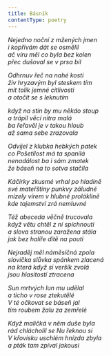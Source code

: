```yaml
---
title: Básník
contentType: poetry
---
```


<section>

_Nejedno noční z mžených jmen  
i kopřivám dát se osmělil  
ač víru měl co byla bez kolen  
přec dušoval se v prsa bil_

</section>

<section>

_Odhrnuv řeč na nahé kosti  
živ hryzavým byl steskem tím  
mít tolik jemné citlivosti  
a otočit se s leknutím_

</section>

<section>

_když na stín by mu někdo stoup  
a trápil věcí nitra malá  
ba řeřavěl je v takou hloub  
až sama sebe zrazovala_

</section>

<section>

_Odvíjel z klubka hebkých patek  
co Pošetilost má ta spanilá  
nenadálost ba i sám zmatek  
že báseň na to sotva stačila_

</section>

<section>

_Káčírky zkusmé vrhal po hladině  
své mateřštiny punkvy záludné  
mizely vírem v hlubné proláklině  
kde tajemství zrá nemluvné_

</section>

<section>

_Též abeceda věčně trucovala  
když větu chtěl z ní spíchnouti  
a slova stranou zaražena stála  
jak bez halíře dítě na pouti_

</section>

<section>

_Nejraděj měl náměsíčná zpola  
slovíčka slůvka spánkem zlacená  
na která když si veršík zvolá  
jsou hlasitostí ztracena_

</section>

<section>

_Sun mrtvých lun mu udělal  
a ticho v rose ztekutělé  
V té očkovat se báseň jal  
tím roubem žalu za zemřelé_

</section>

<section>

_Když maličká v něm duše byla  
rád chlácholil se Nu řeknou si  
V křovisku uschlém hnízda zbyla  
a pták tam zpíval jakousi_

</section>
